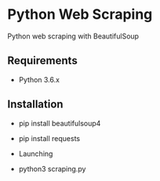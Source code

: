 # Python Web Scraping

Python web scraping with BeautifulSoup


## Requirements

- Python 3.6.x


## Installation

- pip install beautifulsoup4

- pip install requests


* Launching

- python3 scraping.py